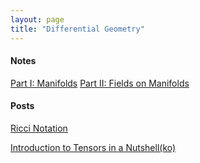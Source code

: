 ```yaml
---
layout: page
title: "Differential Geometry"
---
```


#### Notes

[Part I: Manifolds](/archives/differential-geometry/n1.pdf)
[Part II: Fields on Manifolds](/archives/differential-geometry/n2.pdf)

#### Posts

[Ricci Notation](/archives/differential-geometry/p1.pdf)

[Introduction to Tensors in a Nutshell(ko)](/archives/differential-geometry/p2.pdf)